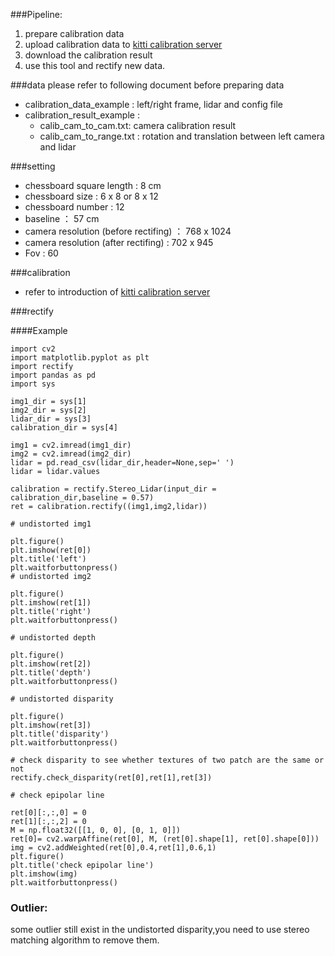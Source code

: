 ###Pipeline:
 1. prepare calibration data
 2. upload calibration data to [kitti calibration server](http://www.cvlibs.net/software/calibration/index.php)
 3. download the calibration result
 4. use this tool and rectify new data.


###data
 please  refer to following document before preparing data
  * calibration_data_example : left/right frame, lidar and config file
  * calibration_result_example : 
	* calib_cam_to_cam.txt: camera calibration result
    * calib_cam_to_range.txt : rotation and translation between left camera and lidar
    
###setting
  * chessboard square length : 8 cm
  * chessboard size :  6 x 8 or 8 x 12
  * chessboard number : 12
  * baseline ： 57 cm
  * camera resolution (before rectifing) ： 768 x 1024
  * camera resolution (after rectifing) : 702 x 945
  * Fov : 60
  
###calibration
  * refer to introduction of [kitti calibration server](http://www.cvlibs.net/software/calibration/index.php)  
 
###rectify

####Example

```
import cv2
import matplotlib.pyplot as plt
import rectify
import pandas as pd
import sys

img1_dir = sys[1]
img2_dir = sys[2]
lidar_dir = sys[3]
calibration_dir = sys[4]

img1 = cv2.imread(img1_dir)
img2 = cv2.imread(img2_dir)
lidar = pd.read_csv(lidar_dir,header=None,sep=' ')
lidar = lidar.values

calibration = rectify.Stereo_Lidar(input_dir = calibration_dir,baseline = 0.57)
ret = calibration.rectify((img1,img2,lidar))

# undistorted img1

plt.figure()
plt.imshow(ret[0])
plt.title('left')
plt.waitforbuttonpress()
# undistorted img2

plt.figure()
plt.imshow(ret[1])
plt.title('right')
plt.waitforbuttonpress()

# undistorted depth

plt.figure()
plt.imshow(ret[2])
plt.title('depth')
plt.waitforbuttonpress()

# undistorted disparity

plt.figure()
plt.imshow(ret[3])
plt.title('disparity')
plt.waitforbuttonpress()

# check disparity to see whether textures of two patch are the same or not
rectify.check_disparity(ret[0],ret[1],ret[3])

# check epipolar line

ret[0][:,:,0] = 0
ret[1][:,:,2] = 0
M = np.float32([[1, 0, 0], [0, 1, 0]])
ret[0]= cv2.warpAffine(ret[0], M, (ret[0].shape[1], ret[0].shape[0]))
img = cv2.addWeighted(ret[0],0.4,ret[1],0.6,1)
plt.figure()
plt.title('check epipolar line')
plt.imshow(img)
plt.waitforbuttonpress()
```

### Outlier: 
some outlier still exist in the undistorted disparity,you need to use stereo matching algorithm to remove them.





  
